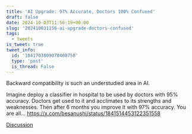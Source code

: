 ```yaml
---
title: 'AI Upgrade: 97% Accurate, Doctors 100% Confused'
draft: false
date: 2024-10-03T11:56:19+00:00
slug: '202410031156-ai-upgrade-doctors-confused'
tags:
  - tweets
is_tweet: true
tweet_info:
  id: '1841703809078460758'
  type: 'post'
  is_thread: False
---
```




Backward compatibility is such an understudied area in AI. 

Imagine deploy a classifier in hospital to be used by doctors with 95% accuracy. Doctors get used to it and acclimates to its strengths and weaknesses. Then after 6 months you improve it with 97% accuracy. You are all… <https://x.com/besanushi/status/1841514453122351558>

[Discussion](https://x.com/sytelus/status/1841703809078460758)
